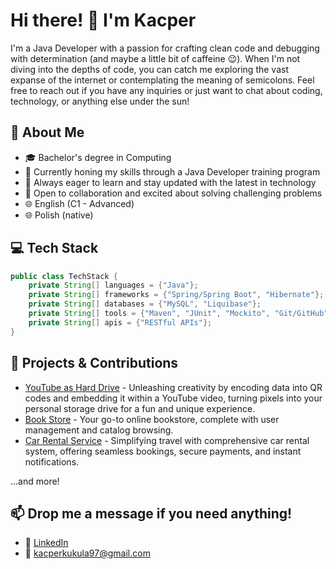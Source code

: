 # Hi there! 👋 I'm Kacper


I'm a Java Developer with a passion for crafting clean code and debugging with determination (and maybe a little bit of caffeine 😉). When I'm not diving into the depths of code, you can catch me exploring the vast expanse of the internet or contemplating the meaning of semicolons. Feel free to reach out if you have any inquiries or just want to chat about coding, technology, or anything else under the sun!

## 🚀 About Me

- 🎓 Bachelor's degree in Computing
- 💼 Currently honing my skills through a Java Developer training program
- 🌱 Always eager to learn and stay updated with the latest in technology
- 🤝 Open to collaboration and excited about solving challenging problems
- 🌐 English (C1 - Advanced)
- 🌐 Polish (native)

## 💻 Tech Stack

```java
public class TechStack {
    private String[] languages = {"Java"};
    private String[] frameworks = {"Spring/Spring Boot", "Hibernate"};
    private String[] databases = {"MySQL", "Liquibase"};
    private String[] tools = {"Maven", "JUnit", "Mockito", "Git/GitHub", "Docker", "AWS", "IntelliJ IDEA"};
    private String[] apis = {"RESTful APIs"};
}
```

## 🚀 Projects & Contributions

- [YouTube as Hard Drive](https://github.com/kacper-kukula/yt-as-harddrive) - Unleashing creativity by encoding data into QR codes and embedding it within a YouTube video, turning pixels into your personal storage drive for a fun and unique experience.
- [Book Store](https://github.com/kacper-kukula/book-store) - Your go-to online bookstore, complete with user management and catalog browsing.
- [Car Rental Service](https://github.com/kacper-kukula/car-rental) - Simplifying travel with comprehensive car rental system, offering seamless bookings, secure payments, and instant notifications.

...and more!

## 📫 Drop me a message if you need anything!

- 💼 [LinkedIn](https://www.linkedin.com/in/kukulakacper/)
- 📧 kacperkukula97@gmail.com

